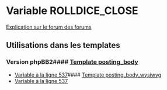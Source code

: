 # Variable ROLLDICE_CLOSE
[Explication sur le forum des forums](http://forum.forumactif.com/t294113-listing-des-variables#ROLLDICE_CLOSE)
## Utilisations dans les templates
### Version phpBB2#### [Template posting_body](subsilver/posting_body.md)
* [Variable à la ligne 537](../subsilver/posting_body.tpl#L537)#### [Template posting_body_wysiwyg](subsilver/posting_body_wysiwyg.md)
* [Variable à la ligne 537](../subsilver/posting_body_wysiwyg.tpl#L537)